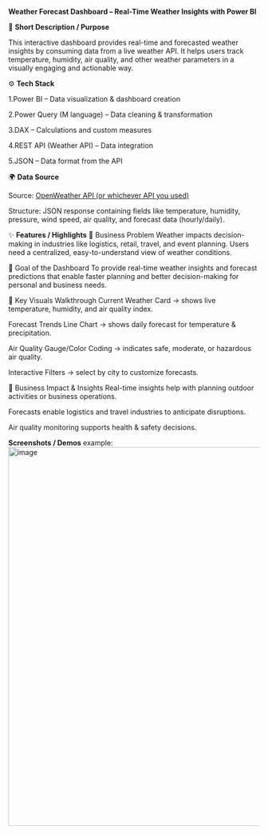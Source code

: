 **Weather Forecast Dashboard – Real-Time Weather Insights with Power BI**

📝 **Short Description / Purpose**

This interactive dashboard provides real-time and forecasted weather insights by consuming data from a live weather API. It helps users track temperature, humidity, air quality, and other weather parameters in a visually engaging and actionable way.

⚙️ **Tech Stack**

1.Power BI – Data visualization & dashboard creation

2.Power Query (M language) – Data cleaning & transformation

3.DAX – Calculations and custom measures

4.REST API (Weather API) – Data integration

5.JSON – Data format from the API

🌍 **Data Source**

Source: [OpenWeather API (or whichever API you used)](https://www.weatherapi.com/)

Structure: JSON response containing fields like temperature, humidity, pressure, wind speed, air quality, and forecast data (hourly/daily).

✨ **Features / Highlights**
🔹 Business Problem
Weather impacts decision-making in industries like logistics, retail, travel, and event planning. Users need a centralized, easy-to-understand view of weather conditions.

🔹 Goal of the Dashboard
To provide real-time weather insights and forecast predictions that enable faster planning and better decision-making for personal and business needs.

🔹 Key Visuals Walkthrough
Current Weather Card → shows live temperature, humidity, and air quality index.

Forecast Trends Line Chart → shows daily forecast for temperature & precipitation.

Air Quality Gauge/Color Coding → indicates safe, moderate, or hazardous air quality.

Interactive Filters → select by city to customize forecasts.

🔹 Business Impact & Insights
Real-time insights help with planning outdoor activities or business operations.

Forecasts enable logistics and travel industries to anticipate disruptions.

Air quality monitoring supports health & safety decisions.

**Screenshots / Demos**
example: 
<img width="1344" height="758" alt="image" src="https://github.com/user-attachments/assets/87ded240-8567-442a-8b45-8627280562a4" />

